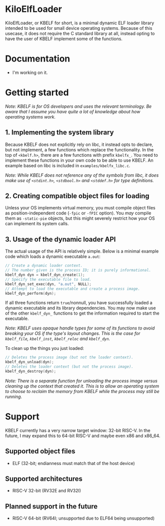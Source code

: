 # KiloElfLoader
KiloElfLoader, or KBELF for short, is a minimal dynamic ELF loader library intended to be used for small device operating systems.
Because of this usecase, it does not require the C standard library at all, instead opting to have the user of KBELF implement some of the functions.

# Documentation
- I'm working on it.

# Getting started
*Note: KBELF is for OS developers and uses the relevant terminology. Be aware that I assume you have quite a lot of knowledge about how operating systems work.*

## 1. Implementing the system library
Because KBELF does not explicitly rely on libc, it instead opts to declare, but not implement, a few functions which replace the functionality.
In the top of `<kbelf.h>`, there are a few functions with prefix `kbelfx_`. You need to implement these functions in your own code to be able to use KBELF. An example based on libc is included in `examples/kbelfx_libc.c`.

*Note: While KBELF does not reference any of the symbols from libc, it does make use of `<stdint.h>`, `<stdbool.h>` and `<stddef.h>` for type definitions.*

## 2. Creating compatible object files for loading
Unless your OS implements virtual memory, you must compile object files as position-independent code (`-fpic` or `-fPIC` option).
You *may* compile them as `-static-pie` objects, but this might severely restrict how your OS can implement its system calls.

## 3. Usage of the dynamic loader API
The actual usage of the API is relatively simple.
Below is a minimal example code which loads a dynamic executable `a.out`:
```c
// Create a dynamic loader context.
// The number given is the process ID; it is purely informational.
kbelf_dyn dyn = kbelf_dyn_create(1);
// Specify the executable file to load.
kbelf_dyn_set_exec(dyn, "a.out", NULL);
// Attempt to load the executable and create a process image.
kbelf_dyn_perform(dyn);
```

If all three functions return `true`/nonnull, you have successfully loaded a dynamic executable and its library dependencies.
You may now make use of the other `kbelf_dyn_` functions to get the information required to start the executable.

*Note: KBELF uses opaque handle types for some of its functions to avoid breaking your OS if the type's layout changes. This is the case for `kbelf_file`, `kbelf_inst`, `kbelf_reloc` and `kbelf_dyn`.*

To clean up the things you just loaded:
```c
// Deletes the process image (but not the loader context).
kbelf_dyn_unload(dyn);
// Deletes the loader context (but not the process image).
kbelf_dyn_destroy(dyn);
```

*Note: There is a separate function for unloading the process image versus cleaning up the context that created it. This is to allow an operating system to choose to reclaim the memory from KBELF while the process may still be running.*

# Support
KBELF currently has a very narrow target window: 32-bit RISC-V.
In the future, I may expand this to 64-bit RISC-V and maybe even x86 and x86_64.

## Supported object files
- ELF (32-bit; endianness must match that of the host device)

## Supported architectures
- RISC-V 32-bit (RV32E and RV32I)

## Planned support in the future
- RISC-V 64-bit (RV64I; unsupported due to ELF64 being unsupported)
